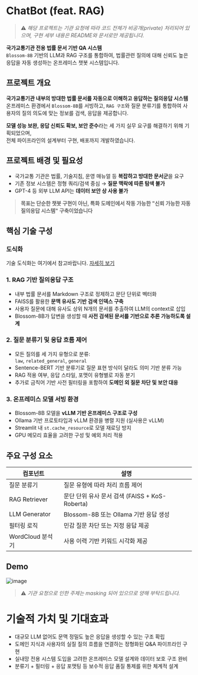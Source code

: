 # ChatBot (feat. RAG)

> ⚠️ *해당 프로젝트는 기관 요청에 따라 코드 전체가 비공개(private) 처리되어 있으며, 구현 세부 내용은 README와 문서로만 제공됩니다.*

**국가교통기관 전용 법률 문서 기반 QA 시스템**  
`Blossom-8B` 기반의 LLM과 RAG 구조를 통합하여, 법률관련 질의에 대해 신뢰도 높은 응답을 자동 생성하는 온프레미스 챗봇 시스템입니다.


## 프로젝트 개요

**국가교통기관 내부의 방대한 법률 문서를 자동으로 이해하고 응답하는 질의응답 시스템** 
온프레미스 환경에서 `Blossom-8B`를 서빙하고, `RAG 구조`와 질문 분류기를 통합하여 사용자의 질의 의도에 맞는 정보를 검색, 응답을 제공합니다.

**모델 성능 보완, 응답 신뢰도 확보, 보안 준수**라는 세 가지 실무 요구를 해결하기 위해 기획되었으며,  
전체 파이프라인의 설계부터 구현, 배포까지 개발하였습니다.

## 프로젝트 배경 및 필요성

- 국가교통 기관은 법률, 기술지침, 운영 매뉴얼 등 **복잡하고 방대한 문서군**을 요구
- 기존 정보 시스템은 정형 쿼리/검색 중심 → **질문 맥락에 따른 탐색 불가**
- GPT-4 등 외부 LLM API는 **데이터 보안 상 사용 불가**

> **목표는 단순한 챗봇 구현이 아닌, 특화 도메인에서 작동 가능한 "신뢰 가능한 자동 질의응답 시스템" 구축이었습니다**

## 핵심 기술 구성

### 도식화
기술 도식화는 여기에서 참고바랍니다. [자세히 보기](GPT.pdf)

### 1. RAG 기반 질의응답 구조

- 내부 법률 문서를 Markdown 구조로 정제하고 문단 단위로 벡터화
- FAISS를 활용한 **문맥 유사도 기반 검색 인덱스 구축**
- 사용자 질문에 대해 유사도 상위 N개의 문서를 추출하여 LLM의 context로 삽입
- Blossom-8B가 답변을 생성할 때 **사전 검색된 문서를 기반으로 추론 가능하도록 설계**

### 2. 질문 분류기 및 응답 흐름 제어

- 모든 질의를 세 가지 유형으로 분류:  
  `law`, `related_general`, `general`
- Sentence-BERT 기반 분류기로 질문 표현 방식이 달라도 의미 기반 분류 가능
- RAG 적용 여부, 응답 스타일, 포맷이 유형별로 자동 분기
- 추가로 금칙어 기반 사전 필터링을 포함하여 **도메인 외 질문 차단 및 보안 대응**

### 3. 온프레미스 모델 서빙 환경

- Blossom-8B 모델을 **vLLM 기반 온프레미스 구조로 구성**
- Ollama 기반 프로토타입과 vLLM 환경을 병렬 지원 (실사용은 vLLM)
- Streamlit 내 `st.cache_resource`로 모델 재로딩 방지
- GPU 메모리 효율을 고려한 구성 및 예외 처리 적용


## 주요 구성 요소

| 컴포넌트 | 설명 |
|----------|------|
| 질문 분류기 | 질문 유형에 따라 처리 흐름 제어 |
| RAG Retriever | 문단 단위 유사 문서 검색 (FAISS + KoS-Roberta) |
| LLM Generator | Blossom-8B 또는 Ollama 기반 응답 생성 |
| 필터링 로직 | 민감 질문 차단 또는 지정 응답 제공 |
| WordCloud 분석기 | 사용 이력 기반 키워드 시각화 제공 |


## Demo
![image](https://github.com/user-attachments/assets/8a89ef15-dbee-4a86-bcdf-91affb3bb3b1)

> ⚠️ *기관 요청으로 인한 주제는 masking 되어 있으므로 양해 부탁드립니다.*

# 기술적 가치 및 기대효과

- 대규모 LLM 없어도 문맥 정밀도 높은 응답을 생성할 수 있는 구조 확립
- 도메인 지식과 사용자의 실질 질의 흐름을 연결하는 정형화된 Q&A 파이프라인 구현
- 실내망 전용 시스템 도입을 고려한 온프레미스 모델 설계와 데이터 보호 구조 완비
- 분류기 + 필터링 + 응답 포맷팅 등 보수적 응답 품질 통제를 위한 체계적 설계

